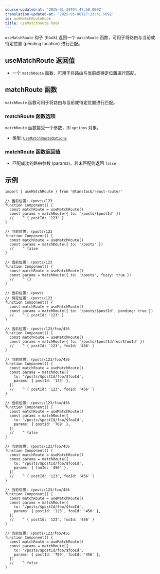 ```yaml
---
source-updated-at: '2025-01-30T04:47:58.000Z'
translation-updated-at: '2025-05-06T17:33:41.509Z'
id: useMatchRouteHook
title: useMatchRoute hook
---
```


`useMatchRoute` 钩子 (hook) 返回一个 `matchRoute` 函数，可用于将路由与当前或待定位置 (pending location) 进行匹配。

## useMatchRoute 返回值

- 一个 `matchRoute` 函数，可用于将路由与当前或待定位置进行匹配。

## matchRoute 函数

`matchRoute` 函数可用于将路由与当前或待定位置进行匹配。

### matchRoute 函数选项

`matchRoute` 函数接受一个参数，即 `options` 对象。

- 类型: [`UseMatchRouteOptions`](./UseMatchRouteOptionsType.md)

### matchRoute 函数返回值

- 匹配成功的路由参数 (params)，若未匹配则返回 `false`

## 示例

```tsx
import { useMatchRoute } from '@tanstack/react-router'

// 当前位置: /posts/123
function Component() {
  const matchRoute = useMatchRoute()
  const params = matchRoute({ to: '/posts/$postId' })
  //    ^ { postId: '123' }
}

// 当前位置: /posts/123
function Component() {
  const matchRoute = useMatchRoute()
  const params = matchRoute({ to: '/posts' })
  //    ^ false
}

// 当前位置: /posts/123
function Component() {
  const matchRoute = useMatchRoute()
  const params = matchRoute({ to: '/posts', fuzzy: true })
  //    ^ {}
}

// 当前位置: /posts
// 待定位置: /posts/123
function Component() {
  const matchRoute = useMatchRoute()
  const params = matchRoute({ to: '/posts/$postId', pending: true })
  //    ^ { postId: '123' }
}

// 当前位置: /posts/123/foo/456
function Component() {
  const matchRoute = useMatchRoute()
  const params = matchRoute({ to: '/posts/$postId/foo/$fooId' })
  //    ^ { postId: '123', fooId: '456' }
}

// 当前位置: /posts/123/foo/456
function Component() {
  const matchRoute = useMatchRoute()
  const params = matchRoute({
    to: '/posts/$postId/foo/$fooId',
    params: { postId: '123' },
  })
  //    ^ { postId: '123', fooId: '456' }
}

// 当前位置: /posts/123/foo/456
function Component() {
  const matchRoute = useMatchRoute()
  const params = matchRoute({
    to: '/posts/$postId/foo/$fooId',
    params: { postId: '789' },
  })
  //    ^ false
}

// 当前位置: /posts/123/foo/456
function Component() {
  const matchRoute = useMatchRoute()
  const params = matchRoute({
    to: '/posts/$postId/foo/$fooId',
    params: { fooId: '456' },
  })
  //    ^ { postId: '123', fooId: '456' }
}

// 当前位置: /posts/123/foo/456
function Component() {
  const matchRoute = useMatchRoute()
  const params = matchRoute({
    to: '/posts/$postId/foo/$fooId',
    params: { postId: '123', fooId: '456' },
  })
  //    ^ { postId: '123', fooId: '456' }
}

// 当前位置: /posts/123/foo/456
function Component() {
  const matchRoute = useMatchRoute()
  const params = matchRoute({
    to: '/posts/$postId/foo/$fooId',
    params: { postId: '789', fooId: '456' },
  })
  //    ^ false
}
```
